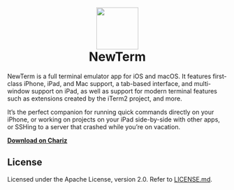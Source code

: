 <h1 align="center">
  <img src="https://github.com/hbang/NewTerm/raw/master/Resources/Assets.xcassets/app-icon-big.imageset/app-icon-big%402x.png" width="96" height="96" alt=""><br>
  NewTerm
</h1>

NewTerm is a full terminal emulator app for iOS and macOS. It features first-class iPhone, iPad, and Mac support, a tab-based interface, and multi-window support on iPad, as well as support for modern terminal features such as extensions created by the iTerm2 project, and more.

It’s the perfect companion for running quick commands directly on your iPhone, or working on projects on your iPad side-by-side with other apps, or SSHing to a server that crashed while you’re on vacation.

**[Download on Chariz](https://chariz.com/get/newterm)**

## License
Licensed under the Apache License, version 2.0. Refer to [LICENSE.md](LICENSE.md).
